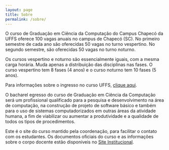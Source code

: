 ```yaml
---
layout: page
title: Sobre
permalink: /sobre/
---
```


O curso de Graduação em Ciência da Computação do Campus Chapecó da UFFS oferece 100 vagas anuais no campus de Chapecó (SC).
No primeiro semestre de cada ano são oferecidas 50 vagas no turno vespertino.
No segundo semestre, são oferecidas 50 vagas no turno noturno.

Os cursos vespertino e noturno são essencialmente iguais, com a mesma carga horária. Muda apenas a distribuição das disciplinas nas fases. 
O curso vespertino tem 8 fases (4 anos) e o curso noturno tem 10 fases (5 anos).

Para informações sobre o ingresso no curso UFFS, [clique aqui](https://www.uffs.edu.br/ingresso).

O bacharel egresso do curso de Graduação em Ciência da Computação será um profissional qualificado para a pesquisa e desenvolvimento na área de computação, na construção de projeto de software básico e também para o uso de sistemas computadorizados em outras áreas da atividade humana, a fim de viabilizar ou aumentar a produtividade e a qualidade de todos os tipos de procedimentos.

Este é o site do curso mantido pela coordenação, para facilitar o contato com os estudantes. 
Os documentos oficiais do curso e as informações sobre o corpo docente estão disponíveis no [Site Institucional](https://www.uffs.edu.br/campi/chapeco/cursos/graduacao/ciencia-da-computacao).
